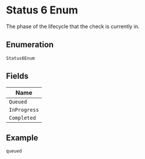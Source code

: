 
# Status 6 Enum

The phase of the lifecycle that the check is currently in.

## Enumeration

`Status6Enum`

## Fields

| Name |
|  --- |
| `Queued` |
| `InProgress` |
| `Completed` |

## Example

```
queued
```

